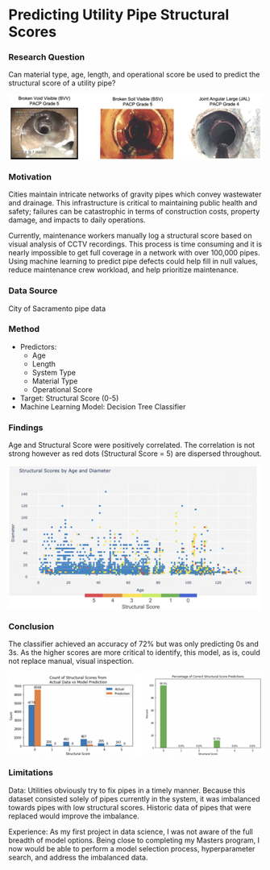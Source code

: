 # Predicting Utility Pipe Structural Scores

### Research Question
Can material type, age, length, and operational score be used to predict the structural score of a utility pipe?

<img src="../images/pipes.png" width="700" align="center">

### Motivation
Cities maintain intricate networks of gravity pipes which convey wastewater and drainage. This infrastructure is critical to maintaining public health and safety; failures can be catastrophic in terms of construction costs, property damage, and impacts to daily operations.

Currently, maintenance workers manually log a structural score based on visual analysis of CCTV recordings. This process is time consuming and it is nearly impossible to get full coverage in a network with over 100,000 pipes. Using machine learning to predict pipe defects could help fill in null values, reduce maintenance crew workload, and help prioritize maintenance.

### Data Source
City of Sacramento pipe data

### Method
* Predictors:
    * Age
    * Length
    * System Type
    * Material Type
    * Operational Score
* Target: Structural Score (0-5)
* Machine Learning Model: Decision Tree Classifier

### Findings
Age and Structural Score were positively correlated. The correlation is not strong however as red dots (Structural Score = 5) are dispersed throughout.

<img src="../images/pipe_finding.png" width="500" align="center">

### Conclusion
The classifier achieved an accuracy of 72% but was only predicting 0s and 3s. As the higher scores are more critical to identify, this model, as is, could not replace manual, visual inspection.

<img src="../images/pipe_conclusion.png" width="700" align="center">

### Limitations
Data:
Utilities obviously try to fix pipes in a timely manner. Because this dataset consisted solely of pipes currently in the system, it was imbalanced towards pipes with low structural scores. Historic data of pipes that were replaced would improve the imbalance.

Experience:
As my first project in data science, I was not aware of the full breadth of model options. Being close to completing my Masters program, I now would be able to perform a model selection process, hyperparameter search, and address the imbalanced data.